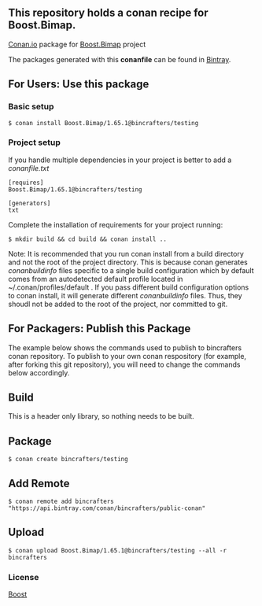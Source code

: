 ## This repository holds a conan recipe for Boost.Bimap.

[Conan.io](https://conan.io) package for [Boost.Bimap](https://github.com/Boostorg/Bimap) project

The packages generated with this **conanfile** can be found in [Bintray](https://bintray.com/bincrafters/public-conan/Boost.Bimap%3Abincrafters).

## For Users: Use this package

### Basic setup

    $ conan install Boost.Bimap/1.65.1@bincrafters/testing

### Project setup

If you handle multiple dependencies in your project is better to add a *conanfile.txt*

    [requires]
    Boost.Bimap/1.65.1@bincrafters/testing

    [generators]
    txt

Complete the installation of requirements for your project running:</small></span>

    $ mkdir build && cd build && conan install ..
	
Note: It is recommended that you run conan install from a build directory and not the root of the project directory.  This is because conan generates *conanbuildinfo* files specific to a single build configuration which by default comes from an autodetected default profile located in ~/.conan/profiles/default .  If you pass different build configuration options to conan install, it will generate different *conanbuildinfo* files.  Thus, they shoudl not be added to the root of the project, nor committed to git. 

## For Packagers: Publish this Package

The example below shows the commands used to publish to bincrafters conan repository. To publish to your own conan respository (for example, after forking this git repository), you will need to change the commands below accordingly. 

## Build  

This is a header only library, so nothing needs to be built.

## Package 

    $ conan create bincrafters/testing
	
## Add Remote

	$ conan remote add bincrafters "https://api.bintray.com/conan/bincrafters/public-conan"

## Upload

    $ conan upload Boost.Bimap/1.65.1@bincrafters/testing --all -r bincrafters

### License
[Boost](LICENSE)
